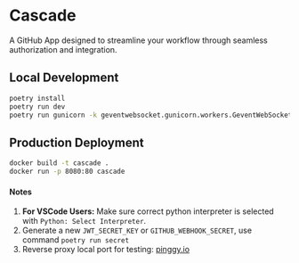 # Cascade

A GitHub App designed to streamline your workflow through seamless authorization and integration.

## Local Development

```bash
poetry install
poetry run dev
poetry run gunicorn -k geventwebsocket.gunicorn.workers.GeventWebSocketWorker -w 1 -b 0.0.0.0:8080 src.app:app

```

## Production Deployment

```bash
docker build -t cascade .
docker run -p 8080:80 cascade
```

#### Notes

1. **For VSCode Users:** Make sure correct python interpreter is selected with `Python: Select Interpreter`.
2. Generate a new `JWT_SECRET_KEY` or `GITHUB_WEBHOOK_SECRET`, use command `poetry run secret`
3. Reverse proxy local port for testing: [pinggy.io](https://pinggy.io/)